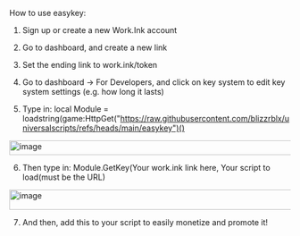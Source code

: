 How to use easykey:

1. Sign up or create a new Work.Ink account

2. Go to dashboard, and create a new link

3. Set the ending link to work.ink/token

4. Go to dashboard -> For Developers, and click on key system to edit key system settings (e.g. how long it lasts)

5. Type in: local Module = loadstring(game:HttpGet("https://raw.githubusercontent.com/blizzrblx/universalscripts/refs/heads/main/easykey")()
<img width="1005" height="26" alt="image" src="https://github.com/user-attachments/assets/22550b19-fb1f-4621-bcd7-2a38136d6877" />

6. Then type in: Module.GetKey(Your work.ink link here, Your script to load(must be the URL)

<img width="1004" height="36" alt="image" src="https://github.com/user-attachments/assets/d5f976fd-685d-461b-a8d8-2a6dede3f34e" />

7. And then, add this to your script to easily monetize and promote it!
